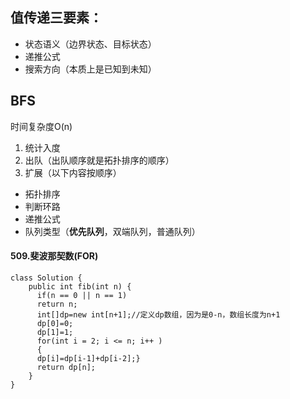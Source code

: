## 值传递三要素：
* 状态语义（边界状态、目标状态）
* 递推公式
* 搜索方向（本质上是已知到未知）
## BFS
时间复杂度O(n)
1. 统计入度
2. 出队（出队顺序就是拓扑排序的顺序）
3. 扩展（以下内容按顺序）
* 拓扑排序
* 判断环路
* 递推公式
* 队列类型（**优先队列**，双端队列，普通队列）
#### 509.斐波那契数(FOR)
```
class Solution {
    public int fib(int n) {
      if(n == 0 || n == 1)
      return n;
      int[]dp=new int[n+1];//定义dp数组，因为是0-n，数组长度为n+1
      dp[0]=0;
      dp[1]=1;
      for(int i = 2; i <= n; i++ )
      {
      dp[i]=dp[i-1]+dp[i-2];}
      return dp[n];
    }
}
```
